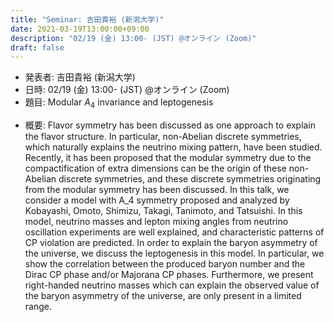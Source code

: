 ```yaml
---
title: "Seminar: 吉田貴裕 (新潟大学)"
date: 2021-03-19T13:00:00+09:00
description: "02/19 (金) 13:00- (JST) @オンライン (Zoom)"
draft: false
---
```


- 発表者:
吉田貴裕 (新潟大学)
- 日時:
02/19 (金) 13:00- (JST) @オンライン (Zoom)
- 題目:
Modular $A_4$ invariance and leptogenesis

<!--more-->

- 概要:
Flavor symmetry has been discussed as one approach to explain the flavor structure. In particular, non-Abelian discrete symmetries, which naturally explains the neutrino mixing pattern, have been studied. Recently, it has been proposed that the modular symmetry due to the compactification of extra dimensions can be the origin of these non-Abelian discrete symmetries, and these discrete symmetries originating from the modular symmetry has been discussed. In this talk, we consider a model with A_4 symmetry proposed and analyzed by Kobayashi, Omoto, Shimizu, Takagi, Tanimoto, and Tatsuishi. In this model, neutrino masses and lepton mixing angles from neutrino oscillation experiments are well explained, and characteristic patterns of CP violation are predicted. In order to explain the baryon asymmetry of the universe, we discuss the leptogenesis in this model. In particular, we show the correlation between the produced baryon number and the Dirac CP phase and/or Majorana CP phases. Furthermore, we present right-handed neutrino masses which can explain the observed value of the baryon asymmetry of the universe, are only present in a limited range.
